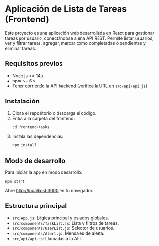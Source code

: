 # Aplicación de Lista de Tareas (Frontend)

Este proyecto es una aplicación web desarrollada en React para gestionar tareas por usuario, conectándose a una API REST. Permite listar usuarios, ver y filtrar tareas, agregar, marcar como completadas o pendientes y eliminar tareas.

## Requisitos previos
- Node.js >= 14.x
- npm >= 6.x
- Tener corriendo la API backend (verifica la URL en `src/api/api.js`)

## Instalación
1. Clona el repositorio o descarga el código.
2. Entra a la carpeta del frontend:
   ```bash
   cd frontend-tasks
   ```
3. Instala las dependencias:
   ```bash
   npm install
   ```

## Modo de desarrollo
Para iniciar la app en modo desarrollo:
```bash
npm start
```
Abre [http://localhost:3000](http://localhost:3000) en tu navegador.


## Estructura principal
- `src/App.js`: Lógica principal y estados globales.
- `src/components/TaskList.js`: Lista y filtros de tareas.
- `src/components/UserList.js`: Selector de usuarios.
- `src/components/Alert.js`: Mensajes de alerta.
- `src/api/api.js`: Llamadas a la API.
